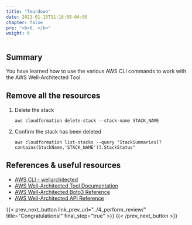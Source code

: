 ```yaml
---
title: "Teardown"
date: 2021-01-15T11:16:09-04:00
chapter: false
pre: "<b>6. </b>"
weight: 6
---
```


## Summary
You have learned how to use the various AWS CLI commands to work with the AWS Well-Architected Tool.

## Remove all the resources
1. Delete the stack
    ```
    aws cloudformation delete-stack --stack-name STACK_NAME
    ```
2. Confirm the stack has been deleted
    ```
    aws cloudformation list-stacks --query "StackSummaries[?contains(StackName,'STACK_NAME')].StackStatus"
    ```
## References & useful resources
* [AWS CLI - wellarchitected](https://awscli.amazonaws.com/v2/documentation/api/latest/reference/wellarchitected/index.html)
* [AWS Well-Architected Tool Documentation](https://docs.aws.amazon.com/wellarchitected/)
* [AWS Well-Architected Boto3 Reference](https://boto3.amazonaws.com/v1/documentation/api/latest/reference/services/wellarchitected.html)
* [AWS Well-Architected API Reference](https://docs.aws.amazon.com/wellarchitected/latest/APIReference/Welcome.html)

{{< prev_next_button link_prev_url="../4_perform_review/"  title="Congratulations!" final_step="true" >}}
{{< /prev_next_button >}}


